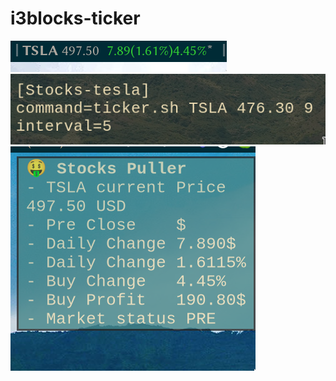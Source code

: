 # i3blocks-ticker




![alt text](https://github.com/eth-man/i3blocks-ticker/blob/master/example-images/status.png)
![alt text](https://github.com/eth-man/i3blocks-ticker/blob/master/example-images/config.png)
![alt text](https://github.com/eth-man/i3blocks-ticker/blob/master/example-images/dunst.png)
